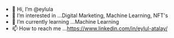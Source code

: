- 👋 Hi, I’m @eylula
- 👀 I’m interested in ...Digital Marketing, Machine Learning, NFT's
- 🌱 I’m currently learning ...Machine Learning
- 📫 How to reach me ...https://www.linkedin.com/in/eylul-atalay/
 
<!---
eylula/eylula is a ✨ special ✨ repository because its `README.md` (this file) appears on your GitHub profile.
You can click the Preview link to take a look at your changes.
--->
